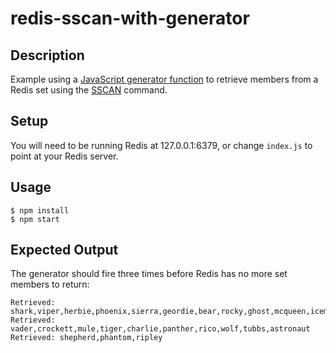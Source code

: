 # redis-sscan-with-generator

## Description

Example using a [JavaScript generator function](https://developer.mozilla.org/en-US/docs/Web/JavaScript/Reference/Statements/function*) to retrieve members from a Redis set using the [SSCAN](https://redis.io/commands/sscan) command.

## Setup

You will need to be running Redis at 127.0.0.1:6379, or change `index.js` to point at your Redis server.

## Usage

```
$ npm install
$ npm start
```

## Expected Output

The generator should fire three times before Redis has no more set members to return:

```
Retrieved: shark,viper,herbie,phoenix,sierra,geordie,bear,rocky,ghost,mcqueen,iceman,maverick
Retrieved: vader,crockett,mule,tiger,charlie,panther,rico,wolf,tubbs,astronaut
Retrieved: shepherd,phantom,ripley
```